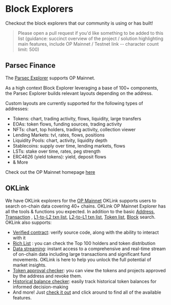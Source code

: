 # Block Explorers

Checkout the block explorers that our community is using or has built! 

> Please open a pull request if you'd like something to be added to this list (guidance: succinct overview of the project / solution highlighting main features, include OP Mainnet / Testnet link -- character count limit: 500)  

## Parsec Finance

The [Parsec Explorer](https://parsec.fi/) supports OP Mainnet. 

As a high context Block Explorer leveraging a base of 100+ components, the Parsec Explorer builds relevant layouts depending on the address.

Custom layouts are currently supported for the following types of addresses:
- Tokens: chart, trading activity, flows, liquidity, large transfers
- EOAs: token flows, funding sources, trading activity
- NFTs: chart, top holders, trading activity, collection viewer
- Lending Markets: tvl, rates, flows, positions
- Liquidity Pools: chart, activity, liquidity depth
- Stablecoins: supply over time, lending markets, flows
- LSTs: stake over time, rates, peg strength
- ERC4626 (yield tokens): yield, deposit flows
- & More

Check out the OP Mainnet homepage [here](https://parsec.fi/chain/opt)

## OKLink
We have OKLink explorers for the [OP Mainnet](https://www.oklink.com/optimism)
OKLink supports users to search on-chain data covering 40+ chains.
OKLink OP Mainnet Explorer has all the tools & functions you expected.
In addition to the basic [Address](https://www.oklink.com/optimism/address/0xd8dA6BF26964aF9D7eEd9e03E53415D37aA96045), [Transaction](https://www.oklink.com/optimism/tx/0x477437ffed73809469af93877071e9b8c865eb7d4e948a566963543a0d75e561) , [L1-to-L2 txn list](https://www.oklink.com/optimism/tx-list/l1tol2), [L2-to-L1 txn list](https://www.oklink.com/optimism/tx-list/l2tol1), [Token list](https://www.oklink.com/optimism/token-list), [Block](https://www.oklink.com/optimism/block-list) search.
OKLink also supports:
* [Verified contract](https://www.oklink.com/optimism/verify-contract-preliminary): verify source code, along with the ability to interact with it
* [Rich List](https://www.oklink.com/optimism/rich-list) : you can check the Top 100 holders and token distribution
* [Data streaming](https://www.oklink.com/broadcasting/optimism): instant access to a comprehensive and real-time stream of on-chain data including large transactions and significant fund movements. OKLink is here to help you unlock the full potential of market insights.
* [Token approval checker](https://www.oklink.com/optimism/approval/0xcb7477d515bb405762922976bb93421246dd993a): you can view the tokens and projects approved by the address and revoke them.
* [Historical balance checker](https://www.oklink.com/optimism/historical-balance-check): easily track historical token balances for informed decision-making
* And more! Just [check it out](https://www.oklink.com/optimism) and click around to find all of the available features.
